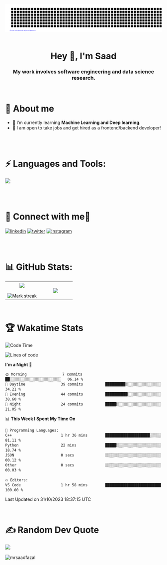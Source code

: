 <div align="center">
 <img src="gitartwork.svg" />
</div>

<br/>

<h1 align="center">Hey 👋, I'm Saad</h1>
<h3 align="center">My work involves software engineering and data science research.</h3>
<br />

# 🚀 About me
- 🌱 I’m currently learning **Machine Learning and Deep learning**.
- 🎯 I am open to take jobs and get hired as a frontend/backend developer! 
<br/>
<br />
<h1 align="left">⚡ Languages and Tools:</h1>
<p>
  <a href="https://skillicons.dev">
    <img src="https://skillicons.dev/icons?i=html,css,tailwind,sass,styledcomponents,js,ts,react,nextjs,nodejs,express,prisma,mongodb,planetscale,jest,postman,git,github,vercel,vscode,powershell,figma,vite,aws"/>
  </a>
</p>
<br/>
<br />
<h1 align="left">🙌 Connect with me🔗</h1>
<p align="left">
<a href="https://linkedin.com/in/mrsaadfazal" target="blank"><img align="center" src="https://user-images.githubusercontent.com/88904952/234979284-68c11d7f-1acc-4f0c-ac78-044e1037d7b0.png" alt="linkedin" height="50" width="50" /></a>
<a href="https://twitter.com/mrsaadfazal" target="blank"><img align="center" src="https://user-images.githubusercontent.com/88904952/234980676-61bfb021-ecc8-48f7-88e6-34c1b06c4a58.png" alt="twitter" height="50" width="50" /></a> 
<a href="https://instagram.com/mrsaadfazal" target="blank"><img align="center" src="https://user-images.githubusercontent.com/88904952/234981169-2dd1e58f-4b7e-468c-8213-034ba62156c3.png" alt="instagram" height="50" width="50" /></a>
</p>
<br />
<br/>

# 📊 GitHub Stats:

<table align="center">
<tr border="none">
<td width="50%" align="center">
  
  <img  align="center"  src="https://github-readme-stats.vercel.app/api?username=mrsaadfazal&theme=react&show_icons=true&count_private=true" />
  <br></br>
  <img  title="🔥 Get streak stats for your profile at git.io/streak-stats" alt="Mark streak" src="https://github-readme-streak-stats.herokuapp.com/?user=mrsaadfazal&theme=react&hide_border=false" /> 
</td>

<td width="50%" align="center">

  <img  align="center"  src="https://github-readme-stats-anuraghazra1.vercel.app/api/top-langs/?username=mrsaadfazal&theme=react&hide_border=false&no-bg=true&no-frame=true&langs_count=10"/>
  
  </td>
</tr>
</table>

<br/>

# 🏆 Wakatime Stats

<!--START_SECTION:waka-->
![Code Time](http://img.shields.io/badge/Code%20Time-167%20hrs%2029%20mins-blue)

![Lines of code](https://img.shields.io/badge/From%20Hello%20World%20I%27ve%20Written-447.5%20thousand%20lines%20of%20code-blue)

**I'm a Night 🦉** 

```text
🌞 Morning                7 commits           ██░░░░░░░░░░░░░░░░░░░░░░░   06.14 % 
🌆 Daytime                39 commits          █████████░░░░░░░░░░░░░░░░   34.21 % 
🌃 Evening                44 commits          ██████████░░░░░░░░░░░░░░░   38.60 % 
🌙 Night                  24 commits          █████░░░░░░░░░░░░░░░░░░░░   21.05 % 
```


📊 **This Week I Spent My Time On** 

```text
💬 Programming Languages: 
C++                      1 hr 36 mins        ████████████████████░░░░░   81.11 % 
Python                   22 mins             █████░░░░░░░░░░░░░░░░░░░░   18.74 % 
JSON                     0 secs              ░░░░░░░░░░░░░░░░░░░░░░░░░   00.12 % 
Other                    0 secs              ░░░░░░░░░░░░░░░░░░░░░░░░░   00.03 % 

🔥 Editors: 
VS Code                  1 hr 58 mins        █████████████████████████   100.00 % 
```


 Last Updated on 31/10/2023 18:37:15 UTC
<!--END_SECTION:waka-->
<br />

# ✍️ Random Dev Quote
![](https://quotes-github-readme.vercel.app/api?type=horizontal&theme=dark)

<p align="left"> <img src="https://komarev.com/ghpvc/?username=mrsaadfazal&label=Profile%20views&color=0e75b6&style=flat" alt="mrsaadfazal" /> </p>
